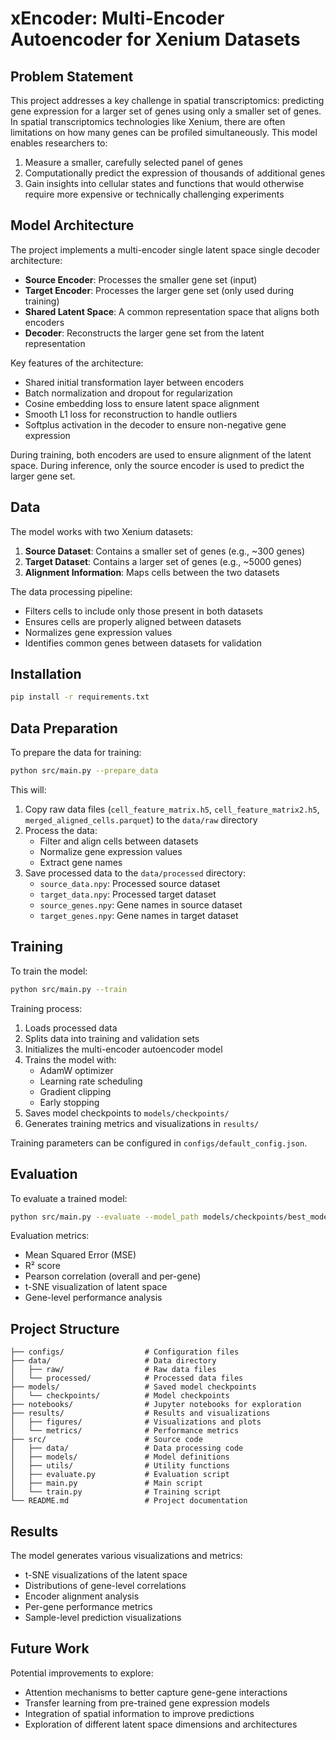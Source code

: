 # xEncoder: Multi-Encoder Autoencoder for Xenium Datasets

## Problem Statement

This project addresses a key challenge in spatial transcriptomics: predicting gene expression for a larger set of genes using only a smaller set of genes. In spatial transcriptomics technologies like Xenium, there are often limitations on how many genes can be profiled simultaneously. This model enables researchers to:

1. Measure a smaller, carefully selected panel of genes
2. Computationally predict the expression of thousands of additional genes
3. Gain insights into cellular states and functions that would otherwise require more expensive or technically challenging experiments

## Model Architecture

The project implements a multi-encoder single latent space single decoder architecture:

- **Source Encoder**: Processes the smaller gene set (input)
- **Target Encoder**: Processes the larger gene set (only used during training)
- **Shared Latent Space**: A common representation space that aligns both encoders
- **Decoder**: Reconstructs the larger gene set from the latent representation

Key features of the architecture:
- Shared initial transformation layer between encoders
- Batch normalization and dropout for regularization
- Cosine embedding loss to ensure latent space alignment
- Smooth L1 loss for reconstruction to handle outliers
- Softplus activation in the decoder to ensure non-negative gene expression

During training, both encoders are used to ensure alignment of the latent space. During inference, only the source encoder is used to predict the larger gene set.

## Data

The model works with two Xenium datasets:

1. **Source Dataset**: Contains a smaller set of genes (e.g., ~300 genes)
2. **Target Dataset**: Contains a larger set of genes (e.g., ~5000 genes)
3. **Alignment Information**: Maps cells between the two datasets

The data processing pipeline:
- Filters cells to include only those present in both datasets
- Ensures cells are properly aligned between datasets
- Normalizes gene expression values
- Identifies common genes between datasets for validation

## Installation

```bash
pip install -r requirements.txt
```

## Data Preparation

To prepare the data for training:

```bash
python src/main.py --prepare_data
```

This will:
1. Copy raw data files (`cell_feature_matrix.h5`, `cell_feature_matrix2.h5`, `merged_aligned_cells.parquet`) to the `data/raw` directory
2. Process the data:
   - Filter and align cells between datasets
   - Normalize gene expression values
   - Extract gene names
3. Save processed data to the `data/processed` directory:
   - `source_data.npy`: Processed source dataset
   - `target_data.npy`: Processed target dataset
   - `source_genes.npy`: Gene names in source dataset
   - `target_genes.npy`: Gene names in target dataset

## Training

To train the model:

```bash
python src/main.py --train
```

Training process:
1. Loads processed data
2. Splits data into training and validation sets
3. Initializes the multi-encoder autoencoder model
4. Trains the model with:
   - AdamW optimizer
   - Learning rate scheduling
   - Gradient clipping
   - Early stopping
5. Saves model checkpoints to `models/checkpoints/`
6. Generates training metrics and visualizations in `results/`

Training parameters can be configured in `configs/default_config.json`.

## Evaluation

To evaluate a trained model:

```bash
python src/main.py --evaluate --model_path models/checkpoints/best_model_XXXXXXXX_XXXXXX.pt
```

Evaluation metrics:
- Mean Squared Error (MSE)
- R² score
- Pearson correlation (overall and per-gene)
- t-SNE visualization of latent space
- Gene-level performance analysis

## Project Structure

```
├── configs/                  # Configuration files
├── data/                     # Data directory
│   ├── raw/                  # Raw data files
│   └── processed/            # Processed data files
├── models/                   # Saved model checkpoints
│   └── checkpoints/          # Model checkpoints
├── notebooks/                # Jupyter notebooks for exploration
├── results/                  # Results and visualizations
│   ├── figures/              # Visualizations and plots
│   └── metrics/              # Performance metrics
├── src/                      # Source code
│   ├── data/                 # Data processing code
│   ├── models/               # Model definitions
│   ├── utils/                # Utility functions
│   ├── evaluate.py           # Evaluation script
│   ├── main.py               # Main script
│   └── train.py              # Training script
└── README.md                 # Project documentation
```

## Results

The model generates various visualizations and metrics:
- t-SNE visualizations of the latent space
- Distributions of gene-level correlations
- Encoder alignment analysis
- Per-gene performance metrics
- Sample-level prediction visualizations

## Future Work

Potential improvements to explore:
- Attention mechanisms to better capture gene-gene interactions
- Transfer learning from pre-trained gene expression models
- Integration of spatial information to improve predictions
- Exploration of different latent space dimensions and architectures